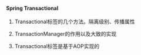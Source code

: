 #### Spring Transactional

1. Transactional标签的几个方法。隔离级别、传播属性

2. TransactionManager的作用以及大致的实现

3. Transactional标签是基于AOP实现的


